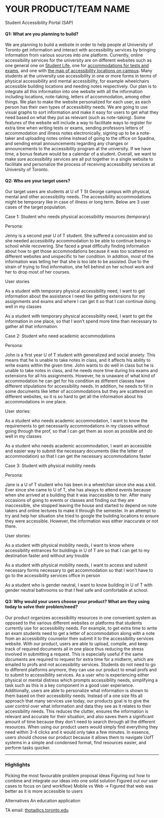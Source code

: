 # YOUR PRODUCT/TEAM NAME

Student Accessibility Portal (SAP)

#### Q1: What are you planning to build?



We are planning to build a website in order to help people at University of Toronto get information and interact with accessibility services by bringing information from various sources into one platform. Currently, online accessibility services for the university are on different websites such as one general one on [Student Life](https://www.studentlife.utoronto.ca/as), one for [accommodations for tests and exams](http://www.ace.utoronto.ca/tes/register.html), and one with [the map of accessibility locations on campus](http://map.utoronto.ca/). Many students at the university use accessibility in one or more forms in terms of physical accessibility and mental accessibility, for example wheelchairs accessible building locations and needing notes respectively. Our plan is to integrate all this information into one website with all the information including locations, note-taking, letters of accommodation, among other things. We plan to make the website personalized for each user, as each person has their own types of accessibility needs. We are going to use visual graphs to sort information and make it easy for users to get what they need based on what they put as relevant (such as note-taking).  Some features of the website will include a way to facilitate ways to register for extra time when writing tests or exams, sending professors letters of accommodation and illness notes electronically, signing up to be a note-taker and uploading notes online instead of going to the office on Spadina, and sending email announcements regarding any changes or announcements to the accessibility program at the university. If we have time, a bonus feature would be a calendar of a student. Overall, we want to make sure accessibility services are all put together in a single website to facilitate and personalize the process of receiving accessibility services at University of Toronto.

#### Q2: Who are your target users?


Our target users are students at U of T St George campus with physical, mental and other accessibility needs. The accessibility accommodations might be temporary like in case of illness or long term. Below are 3 user cases of the target population.

Case 1: Student who needs physical accessibility resources (temporary)

Persona:

Jenny is a second year U of T student. She suffered a concussion and so she needed accessibility accommodation to be able to continue being in school while recovering. She faced a great difficulty finding information about how to get those accommodations because it was too scattered on different websites and unspecific to her condition. In addition, most of the information was telling her that she is too late to be assisted. Due to the strain of trying to find information, she fell behind on her school work and her to drop most of her courses.

User stories

As a student with temporary physical accessibility need, I want to get information about the assistance I need like getting extensions for my assignments and exams and where I can get it so that I can continue doing well in my classes

As a student with temporary physical accessibility need, I want to get the information in one place, so that I won’t spend more time than necessary to gather all that information.

Case 2: Student who need academic accommodations

Persona:

John is a first year U of T student with generalized and social anxiety. This means that he is unable to take notes in class, and it affects his ability to write exams within the given time. John wants to do well in class but he is unable to take notes in class, and he needs more time during his exams and extensions for all his assignments. However, he is unaware of what kind of accommodation he can get for his condition as different classes have different stipulations for accessibility needs. In addition, he needs to fill in some documents like letter of accommodations but they are scattered on different websites, so it is so hard to get all the information about his accommodations in one place.

User stories:

As a student who needs academic accommodation, I want to know the requirements to get necessarily accommodations in my classes without going through the prof, so that I can get them as soon as possible and do well in my classes

As a student who needs academic accommodation, I want an accessible and easier way to submit the necessary documents (like the letter of accommodation) so that I can get the necessary accommodations faster

Case 3: Student with physical mobility needs

Persona:

Jane is a U of T student who has been in a wheelchair since she was a kid. Ever since she came to U of T, she has always to attend events because when she arrived at a building that it was inaccessible to her. After many occasions of going to events or classes and finding out they are inaccessible, she stopped leaving the house and started to depend on note takers and online lectures to make it through the semester. In an attempt to try and help her situation she tried to google the building locations to ensure they were accessible. However, the information was either inaccurate or not there.

User stories:

As a student with physical mobility needs, I want to know where accessibility entrances for buildings in U of T are so that I can get to my destination faster and without any trouble

As a student with physical mobility needs, I want to access and submit necessary forms necessary to get accommodation so that I won’t have to go to the accessibility services office in person

As a student who is gender neutral, I want to know building in U of T with gender neutral bathrooms so that I feel safe and comfortable at school.

#### Q3: Why would your users choose your product? What are they using today to solve their problem/need?


Our product organizes accessibility resources in one convenient system as opposed to the various different websites or platforms that students currently use for accessibility needs. For example, to get extra time to write an exam students need to get a letter of accommodation along with a note from an accessibility counselor then submit it to the accessibility services website. With our product, users are able to upload, compile, and keep track of required documents all in one place thus reducing the stress involved in submitting a request. This is especially useful if the same documents are required to request for extra time for a midterm, which are emailed to profs and not accessibility services. Students do not need to go to different platforms anymore, they can use our product to email profs and to submit to accessibility services. As a user who is experiencing either physical or mental distress which prompts accessibility needs, simplifying a task such as this is a key component in a good user experience. Additionally, users are able to personalize what information is shown to them based on their accessibility needs. Instead of a one size fits all approach that many services use today, our products goal is to give the user control over what information and data they see as it relates to their accessibility needs. This reduces the clutter, ensures the information is relevant and accurate for their situation, and also saves them a significant amount of time because they don't need to search through all the different resources. When using our product users would simply find everything they need within 3-4 clicks and it would only take a few minutes. In essence, users should choose our product because it allows them to navigate UofT systems in a simple and condensed format, find resources easier, and perform tasks quicker.

----
### Highlights
Picking the most favourable problem proposal ideas
Figuring out how to combine and integrate our ideas into one solid solution
Figured out our user cases to focus on (and workflow)
Mobile vs Web → Figured that web was better as it is more accessible to users



Alternatives
An education application



TA email: thota@cs.toronto.edu
